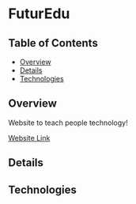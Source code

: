# FuturEdu

## Table of Contents
- [Overview](#Overview)
- [Details](#Details)
- [Technologies](#Technologies)
 

## Overview

Website to teach people technology!

[Website Link](http://futureducate.com)

## Details

## Technologies
